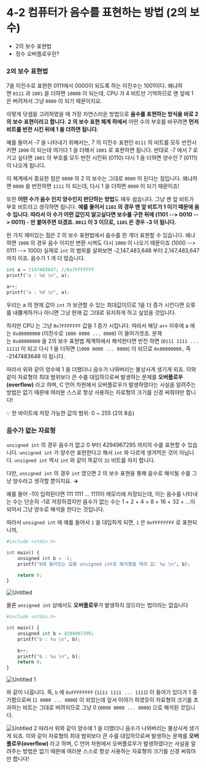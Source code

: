 # 4-2 컴퓨터가 음수를 표현하는 방법 (2의 보수)

- 2의 보수 표현법
- 정수 오버플로우란?

### 2의 보수 표현법

7을 이진수로 표현한 0111에서 0000이 되도록 하는 이진수는 1001이다. 왜냐하면 `0111` 과 `1001` 을 더하면 `10000` 이 되는데, CPU 가 4 비트만 기억하므로 맨 앞에 1 은 버려져서 그냥 `0000` 이 되기 때문이지요.

이렇게 덧셈을 고려하였을 때 가장 자연스러운 방법으로 **음수를 표현하는 방식을 바로 2 의 보수 표현이라고 합니다.** **2 의 보수 표현 체계 하에서** 어떤 수의 부호를 바꾸려면 **먼저 비트를 반전 시킨 뒤에 1 을 더하면 됩니다.**

예를 들어서 -7 을 나타내기 위해서는, 7 의 이진수 표현인 `0111` 의 비트를 모두 반전시키면 `1000` 이 되는데 여기다 1 을 더해서 `1001` 로 표현하면 됩니다. 반대로 -7 에서 7 로 가고 싶다면 `1001` 의 부호를 모두 반전 시킨뒤 (0110) 다시 1 을 더하면 양수인 7 (0111) 이 나오게 됩니다.

이 체계에서 중요한 점은 `0000` 의 2 의 보수는 그대로 `0000` 이 된다는 점입니다. 왜냐하면 `0000` 을 반전하면 `1111` 이 되는데, 다시 1 을 더하면 `0000` 이 되기 때문이죠!

또한 **어떤 수가 음수 인지 양수인지 판단하는 방법**도 매우 쉽습니다. 그냥 맨 앞 비트가 부호 비트라고 생각하면 됩니다. **예를 들어서 `1101` 의 경우 맨 앞 비트가 1 이기 때문에 음수 입니다. 따라서 이 수가 어떤 값인지 알고싶다면 보수를 구한 뒤에 (1101 --> 0010 --> 0011) - 만 붙여주면 되겠죠. `0011` 이 3 이므로, `1101` 은 경우 -3 이 됩니다.**

한 가지 재미있는 점은 2 의 보수 표현법에서 음수를 한 개더 표현할 수 있습니다. 왜냐하면 `1000` 의 경우 음수 이지만 변환 시켜도 다시 `1000` 이 나오기 때문이죠 (1000 --> 0111 --> 1000) 실제로 `int` 의 범위를 살펴보면 -2,147,483,648 부터 2,147,483,647 까지 이죠. 음수가 1 개 더 많습니다.

```python
int a = 2147483647; //0x7FFFFFFF
printf("a : %d \n", a);

a++;
printf("a : %d \n", a);
```

우리는 a 의 현재 값이 `int` 가 보관할 수 있는 최대값이므로 1을 더 증가 시킨다면 오류를 내뿜게하거나 아니면 그냥 현재 값 그대로 유지하게 하고 싶었을 것입니다.

하지만 CPU 는 그냥 `0x7FFFFFFF` 값을 1 증가 시킵니다. 따라서 해당 `a++` 이후에 a 에는 `0x80000000` (이진수로 `1000 0000 ... 0000`) 이 들어가겟죠. 문제는 `0x80000000` 을 2의 보수 표현법 체계하에서 해석한다면 반전 하면 (`0111 1111 ... 1111`) 이 되고 다시 1 을 더하면 (`1000 0000 ... 0000`) 이 되므로 `0x80000000,` 즉 -2147483648 이 됩니다.

따라서 위와 같이 양수에 1 을 더했더니 음수가 나와버리는 불상사게 생기게 되죠. 이와 같이 자료형의 최대 범위보다 큰 수를 대입하므로써 발생하는 문제를 **오버플로우(overflow)** 라고 하며, C 언어 차원에서 오버플로우가 발생하였다는 사실을 알려주는 방법은 없기 때문에 여러분 스스로 항상 사용하는 자료형의 크기를 신경 써줘야만 합니다!

<aside>
💡 한 바이트에 저장 가능한 값의 범위: 0 ~ 255 (2의 8승)

</aside>

### 음수가 없는 자료형

`unsigned int` 의 경우 음수가 없고 0 부터 4294967295 까지의 수를 표현할 수 있습니다. `unsigned int` 가 양수만 표현한다고 해서 `int` 와 다르게 생겨먹은 것이 아닙니다. `unsigned int` 역시 `int` 와 같이 똑같이 `32` 비트를 차지 합니다.

다만, `unsigned int` 의 경우 `int` 였으면 2 의 보수 표현을 통해 음수로 해석될 수를 그냥 양수라고 생각할 뿐이지요. **→**

예를 들어 -1이 입력된다면 111 1111 ... 1111이 메모리에 저장되는데, 이는 음수를 나타내는 수는 단순히 -1로 저장하겠지만 음수가 없는 수는 1 + 2 + 4 + 8 + 16 + 32 + ...이 되어서 그냥 양수로 해석을 한다는 것입니다.

따라서 `unsigned int` 에 예를 들어서 `1` 을 대입하게 되면, `1` 은 `0xFFFFFFFF` 로 표현되니까,

```python
#include <stdio.h>

int main() {
	unsigned int b = -1;
	printf("b에 들어있는 값을 unsigned int로 해석했을 때의 값: %u \n", b);

	return 0;
}
```

![Untitled](https://user-images.githubusercontent.com/76214202/159941902-7dc08719-f7c9-41f3-a6ec-9abb6b62c9d9.png)

물론 `unsigned int` 상에서도 **오버플로우**가 발생하지 않으라는 법이라는 없습니다

```python
#include <stdio.h>

int main() {
	unsigned int b = 4294967295;
	printf("b : %u \n", b);
	
	b++;
	printf("b : %u \n", b);
	return 0;
}
```

![Untitled 1](https://user-images.githubusercontent.com/76214202/159941913-7aa1aaba-771a-4f27-bf25-abf9d7836909.png)

와 같이 나옵니다. 즉, `b` 에 `0xFFFFFFFF` (`1111 1111 ... 1111`) 이 들어가 있다가 1 증가함으로써 (`1 0000 ... 0000`) 이 되었는데 앞서 이야기 하였듯이 자료형의 크기를 초과하는 비트는 그대로 버려지므로 그냥 0 (`0000 0000 ... 0000`) 으로 해석된 것입니다.

![Untitled 2](https://user-images.githubusercontent.com/76214202/159941929-09909007-c06c-4ce4-887e-0d0525496095.png)
따라서 위와 같이 양수에 1 을 더했더니 음수가 나와버리는 불상사게 생기게 되죠. 이와 같이 자료형의 최대 범위보다 큰 수를 대입하므로써 발생하는 문제를 **오버플로우(overflow)** 라고 하며, C 언어 차원에서 오버플로우가 발생하였다는 사실을 알려주는 방법은 없기 때문에 여러분 스스로 항상 사용하는 자료형의 크기를 신경 써줘야만 합니다!
